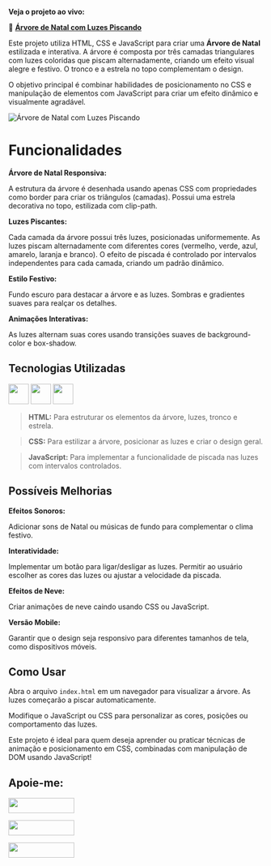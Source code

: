 **Veja o projeto ao vivo:**

🌲 **[Árvore de Natal com Luzes Piscando](https://ninja1375.github.io/Arvore-de-Natal-Com-Luzes-Piscando/)**

Este projeto utiliza HTML, CSS e JavaScript para criar uma **Árvore de Natal** estilizada e interativa. A árvore é composta por três camadas triangulares com luzes coloridas que piscam alternadamente, criando um efeito visual alegre e festivo. O tronco e a estrela no topo complementam o design.

O objetivo principal é combinar habilidades de posicionamento no CSS e manipulação de elementos com JavaScript para criar um efeito dinâmico e visualmente agradável.

![Árvore de Natal com Luzes Piscando ](https://github.com/user-attachments/assets/7a57e959-0547-4d23-84bb-d557965c683a)

# Funcionalidades

**Árvore de Natal Responsiva:**

A estrutura da árvore é desenhada usando apenas CSS com propriedades como border para criar os triângulos (camadas).
Possui uma estrela decorativa no topo, estilizada com clip-path.

**Luzes Piscantes:**

Cada camada da árvore possui três luzes, posicionadas uniformemente.
As luzes piscam alternadamente com diferentes cores (vermelho, verde, azul, amarelo, laranja e branco).
O efeito de piscada é controlado por intervalos independentes para cada camada, criando um padrão dinâmico.

**Estilo Festivo:**

Fundo escuro para destacar a árvore e as luzes.
Sombras e gradientes suaves para realçar os detalhes.

**Animações Interativas:**

As luzes alternam suas cores usando transições suaves de background-color e box-shadow.

## Tecnologias Utilizadas

<a href="https://programartudo.blogspot.com/2024/11/html-tudo-o-que-precisa-para-comecar.html" target="_blank"><img loading="lazy" src="https://cdn.jsdelivr.net/gh/devicons/devicon/icons/html5/html5-original.svg" width="40" height="40"/></a> <a href="https://programartudo.blogspot.com/2024/11/css-como-dar-estilo-ao-teu-website.html" target="_blank"><img loading="lazy" src="https://cdn.jsdelivr.net/gh/devicons/devicon/icons/css3/css3-original.svg" width="40" height="40"/></a> <a href="https://programartudo.blogspot.com/2024/11/javascript-linguagem-dinamica-da-web.html" target="_blank"><img loading="lazy" src="https://cdn.jsdelivr.net/gh/devicons/devicon/icons/javascript/javascript-original.svg" width="40" height="40"/></a>

>**HTML:** Para estruturar os elementos da árvore, luzes, tronco e estrela.

>**CSS:** Para estilizar a árvore, posicionar as luzes e criar o design geral.

>**JavaScript:** Para implementar a funcionalidade de piscada nas luzes com intervalos controlados.

## Possíveis Melhorias

**Efeitos Sonoros:**

Adicionar sons de Natal ou músicas de fundo para complementar o clima festivo.

**Interatividade:**

Implementar um botão para ligar/desligar as luzes.
Permitir ao usuário escolher as cores das luzes ou ajustar a velocidade da piscada.

**Efeitos de Neve:**

Criar animações de neve caindo usando CSS ou JavaScript.

**Versão Mobile:**

Garantir que o design seja responsivo para diferentes tamanhos de tela, como dispositivos móveis.

## Como Usar

Abra o arquivo `index.html` em um navegador para visualizar a árvore.
As luzes começarão a piscar automaticamente.

Modifique o JavaScript ou CSS para personalizar as cores, posições ou comportamento das luzes.

Este projeto é ideal para quem deseja aprender ou praticar técnicas de animação e posicionamento em CSS, combinadas com manipulação de DOM usando JavaScript!

## Apoie-me:

<a href="https://buymeacoffee.com/antonio13" target="_blank"><img loading="lazy" src="https://img.buymeacoffee.com/button-api/?text=Buy%20me%20a%20coffee&emoji=&slug=seu_nome_de_usuario&button_colour=FFDD00&font_colour=000000&font_family=Cookie&outline_colour=000000&coffee_colour=ffffff" width="130" height="30"></a>

<a href="https://www.paypal.com/donate/?hosted_button_id=DN574F28FYUNG" target="_blank"><img loading="lazy" src="https://upload.wikimedia.org/wikipedia/commons/b/b5/PayPal.svg" width="130" height="30"></a>

<a href="https://github.com/sponsors/Ninja1375" target="_blank"><img loading="lazy" src="https://img.shields.io/badge/-Sponsor-ea4aaa?style=for-the-badge&logo=github&logoColor=white" width="130" height="30"></a>
